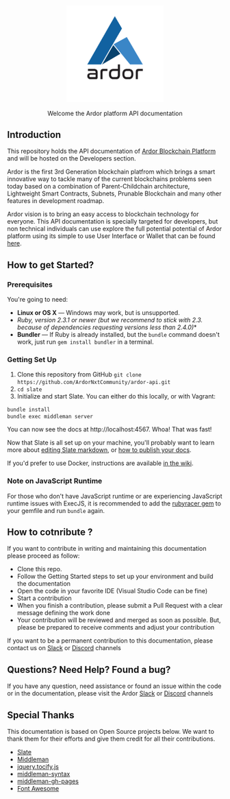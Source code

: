 <p align="center">
  <img src="./source/images/logo.png" alt="Ardor API Documentation" width="226">
  <br>
</p>

<p align="center">Welcome the Ardor platform API documentation</p>

Introduction
------------

This repository holds the API documentation of [Ardor Blockchain Platform](https://www.ardorplatform.org/) and will be hosted on the Developers section.

Ardor is the first 3rd Generation blockchain platfrom which brings a smart innovative way to tackle many of the current blockchains problems seen today based on a combination of Parent-Childchain architecture, Lightweight Smart Contracts, Subnets, Prunable Blockchain and many other features in development roadmap.

Ardor vision is to bring an easy access to blockchain technology for everyone. This API documentation is specially targeted for developers, but non technical individuals can use explore the full potential potential of Ardor platform using its simple to use User Interface or Wallet that can be found [here](https://www.ardorplatform.org/).

How to get Started?
------------------------------

### Prerequisites

You're going to need:

 - **Linux or OS X** — Windows may work, but is unsupported.
 - **Ruby, version 2.3.1 or newer (but we recommend to stick with 2.3.* because of dependencies requesting versions less than 2.4.0)**
 - **Bundler** — If Ruby is already installed, but the `bundle` command doesn't work, just run `gem install bundler` in a terminal.


### Getting Set Up
1. Clone this repository from GitHub `git clone https://github.com/ArdorNxtCommunity/ardor-api.git`
2. `cd slate`
4. Initialize and start Slate. You can either do this locally, or with Vagrant:

```shell
bundle install
bundle exec middleman server
```

You can now see the docs at http://localhost:4567. Whoa! That was fast!

Now that Slate is all set up on your machine, you'll probably want to learn more about [editing Slate markdown](https://github.com/lord/slate/wiki/Markdown-Syntax), or [how to publish your docs](https://github.com/lord/slate/wiki/Deploying-Slate).

If you'd prefer to use Docker, instructions are available [in the wiki](https://github.com/lord/slate/wiki/Docker).

### Note on JavaScript Runtime

For those who don't have JavaScript runtime or are experiencing JavaScript runtime issues with ExecJS, it is recommended to add the [rubyracer gem](https://github.com/cowboyd/therubyracer) to your gemfile and run `bundle` again.

How to cotnribute ?
---------------------------------

If you want to contribute in writing and maintaining this documentation please proceed as follow:

- Clone this repo.
- Follow the Getting Started steps to set up your environment and build the documentation
- Open the code in your favorite IDE (Visual Studio Code can be fine)
- Start a contribution
- When you finish a contribution, please submit a Pull Request with a clear message defining the work done
- Your contribution will be reviewed and merged as soon as possible. But, please be prepared to receive comments and adjust your contribution

If you want to be a permanent contribution to this documentation, please contact us on [Slack](https://ardornxt.slack.com/) or [Discord](https://discord.gg/ZrBhZNp) channels

Questions? Need Help? Found a bug?
----------------------------------

If you have any question, need assistance or found an issue within the code or in the documentation, please visit the Ardor [Slack](https://ardornxt.slack.com/) or [Discord](https://discord.gg/ZrBhZNp) channels


Special Thanks
--------------------
This documentation is based on Open Source projects below. We want to thank them for their efforts and give them credit for all their contributions.
- [Slate](https://github.com/lord/slate)
- [Middleman](https://github.com/middleman/middleman)
- [jquery.tocify.js](https://github.com/gfranko/jquery.tocify.js)
- [middleman-syntax](https://github.com/middleman/middleman-syntax)
- [middleman-gh-pages](https://github.com/edgecase/middleman-gh-pages)
- [Font Awesome](http://fortawesome.github.io/Font-Awesome/)
